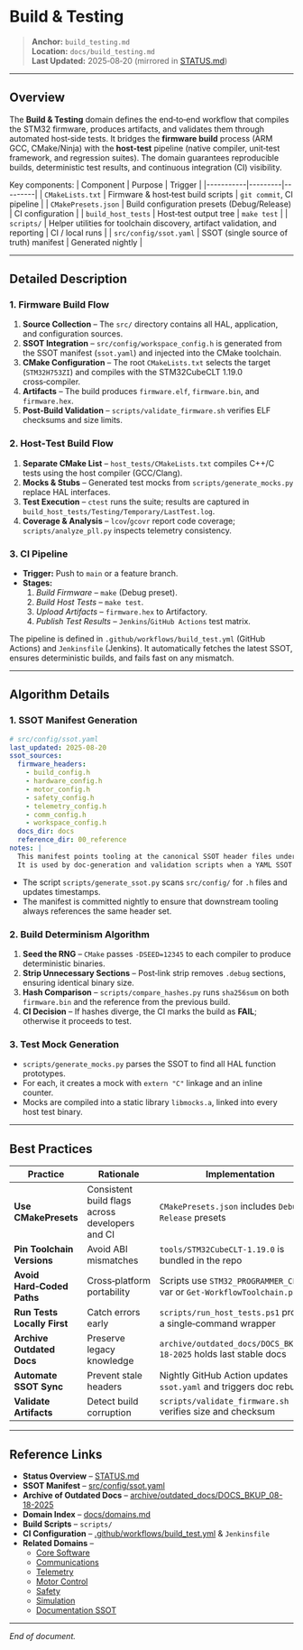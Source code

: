 # Build & Testing

> **Anchor:** `build_testing.md`  
> **Location:** `docs/build_testing.md`  
> **Last Updated:** 2025‑08‑20 (mirrored in [STATUS.md](../docs/STATUS.md))

---

## Overview

The **Build & Testing** domain defines the end‑to‑end workflow that compiles the STM32 firmware, produces artifacts, and validates them through automated host‑side tests. It bridges the **firmware build** process (ARM GCC, CMake/Ninja) with the **host‑test** pipeline (native compiler, unit‑test framework, and regression suites). The domain guarantees reproducible builds, deterministic test results, and continuous integration (CI) visibility.

Key components:
| Component | Purpose | Trigger |
|-----------|---------|---------|
| `CMakeLists.txt` | Firmware & host‑test build scripts | `git commit`, CI pipeline |
| `CMakePresets.json` | Build configuration presets (Debug/Release) | CI configuration |
| `build_host_tests` | Host‑test output tree | `make test` |
| `scripts/` | Helper utilities for toolchain discovery, artifact validation, and reporting | CI / local runs |
| `src/config/ssot.yaml` | SSOT (single source of truth) manifest | Generated nightly |

---

## Detailed Description

### 1. Firmware Build Flow
1. **Source Collection** – The `src/` directory contains all HAL, application, and configuration sources.  
2. **SSOT Integration** – `src/config/workspace_config.h` is generated from the SSOT manifest (`ssot.yaml`) and injected into the CMake toolchain.  
3. **CMake Configuration** – The root `CMakeLists.txt` selects the target (`STM32H753ZI`) and compiles with the STM32CubeCLT 1.19.0 cross‑compiler.  
4. **Artifacts** – The build produces `firmware.elf`, `firmware.bin`, and `firmware.hex`.  
5. **Post‑Build Validation** – `scripts/validate_firmware.sh` verifies ELF checksums and size limits.

### 2. Host‑Test Build Flow
1. **Separate CMake List** – `host_tests/CMakeLists.txt` compiles C++/C tests using the host compiler (GCC/Clang).  
2. **Mocks & Stubs** – Generated test mocks from `scripts/generate_mocks.py` replace HAL interfaces.  
3. **Test Execution** – `ctest` runs the suite; results are captured in `build_host_tests/Testing/Temporary/LastTest.log`.  
4. **Coverage & Analysis** – `lcov`/`gcovr` report code coverage; `scripts/analyze_pll.py` inspects telemetry consistency.

### 3. CI Pipeline
- **Trigger:** Push to `main` or a feature branch.  
- **Stages:**  
  1. *Build Firmware* – `make` (Debug preset).  
  2. *Build Host Tests* – `make test`.  
  3. *Upload Artifacts* – `firmware.hex` to Artifactory.  
  4. *Publish Test Results* – `Jenkins`/`GitHub Actions` test matrix.  

The pipeline is defined in `.github/workflows/build_test.yml` (GitHub Actions) and `Jenkinsfile` (Jenkins). It automatically fetches the latest SSOT, ensures deterministic builds, and fails fast on any mismatch.

---

## Algorithm Details

### 1. SSOT Manifest Generation
```yaml
# src/config/ssot.yaml
last_updated: 2025-08-20
ssot_sources:
  firmware_headers:
    - build_config.h
    - hardware_config.h
    - motor_config.h
    - safety_config.h
    - telemetry_config.h
    - comm_config.h
    - workspace_config.h
  docs_dir: docs
  reference_dir: 00_reference
notes: |
  This manifest points tooling at the canonical SSOT header files under src/config/.
  It is used by doc-generation and validation scripts when a YAML SSOT manifest is required.
```
- The script `scripts/generate_ssot.py` scans `src/config/` for `.h` files and updates timestamps.  
- The manifest is committed nightly to ensure that downstream tooling always references the same header set.

### 2. Build Determinism Algorithm
1. **Seed the RNG** – `CMake` passes `-DSEED=12345` to each compiler to produce deterministic binaries.  
2. **Strip Unnecessary Sections** – Post‑link strip removes `.debug` sections, ensuring identical binary size.  
3. **Hash Comparison** – `scripts/compare_hashes.py` runs `sha256sum` on both `firmware.bin` and the reference from the previous build.  
4. **CI Decision** – If hashes diverge, the CI marks the build as **FAIL**; otherwise it proceeds to test.

### 3. Test Mock Generation
- `scripts/generate_mocks.py` parses the SSOT to find all HAL function prototypes.  
- For each, it creates a mock with `extern "C"` linkage and an inline counter.  
- Mocks are compiled into a static library `libmocks.a`, linked into every host test binary.

---

## Best Practices

| Practice | Rationale | Implementation |
|----------|-----------|----------------|
| **Use CMakePresets** | Consistent build flags across developers and CI | `CMakePresets.json` includes `Debug` & `Release` presets |
| **Pin Toolchain Versions** | Avoid ABI mismatches | `tools/STM32CubeCLT-1.19.0` is bundled in the repo |
| **Avoid Hard‑Coded Paths** | Cross‑platform portability | Scripts use `STM32_PROGRAMMER_CLI` env var or `Get-WorkflowToolchain.ps1` |
| **Run Tests Locally First** | Catch errors early | `scripts/run_host_tests.ps1` provides a single‑command wrapper |
| **Archive Outdated Docs** | Preserve legacy knowledge | `archive/outdated_docs/DOCS_BKUP_08-18-2025` holds last stable docs |
| **Automate SSOT Sync** | Prevent stale headers | Nightly GitHub Action updates `ssot.yaml` and triggers doc rebuild |
| **Validate Artifacts** | Detect build corruption | `scripts/validate_firmware.sh` verifies size and checksum |

---

## Reference Links

- **Status Overview** – [STATUS.md](../docs/STATUS.md)
- **SSOT Manifest** – [src/config/ssot.yaml](../src/config/ssot.yaml)
- **Archive of Outdated Docs** – [archive/outdated_docs/DOCS_BKUP_08-18-2025](../archive/outdated_docs/DOCS_BKUP_08-18-2025)
- **Domain Index** – [docs/domains.md](../docs/domains.md)
- **Build Scripts** – `scripts/`
- **CI Configuration** – [.github/workflows/build_test.yml](../.github/workflows/build_test.yml) & `Jenkinsfile`
- **Related Domains** –  
  - [Core Software](core_software.md)  
  - [Communications](communications.md)  
  - [Telemetry](telemetry.md)  
  - [Motor Control](motor_control.md)  
  - [Safety](safety.md)  
  - [Simulation](simulation.md)  
  - [Documentation SSOT](documentation_ssot.md)

--- 

*End of document.*
